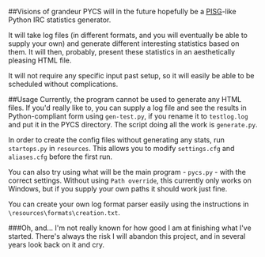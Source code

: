 ##Visions of grandeur
PYCS will in the future hopefully be a [PISG](http://pisg.sourceforge.net/)-like Python IRC statistics generator.

It will take log files (in different formats, and you will eventually be able to supply your own) and generate different interesting statistics based on them. It will then, probably, present these statistics in an aesthetically pleasing HTML file.

It will not require any specific input past setup, so it will easily be able to be scheduled without complications.

##Usage
Currently, the program cannot be used to generate any HTML files. If you'd really like to, you can supply a log file and see the results in Python-compliant form using `gen-test.py`, if you rename it to `testlog.log` and put it in the PYCS directory. The script doing all the work is `generate.py`.

In order to create the config files without generating any stats, run `startops.py` in `resources`. This allows you to modify `settings.cfg` and `aliases.cfg` before the first run.

You can also try using what will be the main program - `pycs.py` - with the correct settings. Without using `Path override`, this currently only works on Windows, but if you supply your own paths it should work just fine.

You can create your own log format parser easily using the instructions in `\resources\formats\creation.txt`.

###Oh, and...
I'm not really known for how good I am at finishing what I've started. There's always the risk I will abandon this project, and in several years look back on it and cry.
